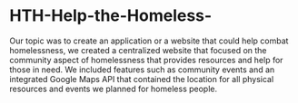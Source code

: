 # HTH-Help-the-Homeless-
Our topic was to create an application or a website that could help combat homelessness, we created a centralized website that focused on the community aspect of homelessness that provides resources and help for those in need. We included features such as community events and an integrated Google Maps API that contained the location for all physical resources and events we planned for homeless people.
